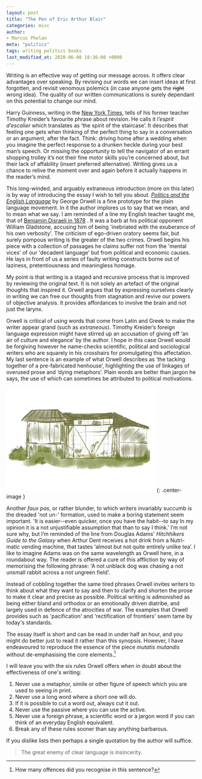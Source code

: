 ```yaml
---
layout: post
title: "The Pen of Eric Arthur Blair"
categories: misc
author:
- Marcus Phelan
meta: "politics"
tags: writing politics books
last_modified_at: 2020-06-08 18:36:00 +0000
---
```


Writing is an effective way of getting our message across. It offers clear advantages over speaking. By revising our words we can insert ideas at first forgotten, and revisit venomous polemics (in case anyone gets the ~~right~~ wrong idea). The quality of our written communications is surely dependant on this potential to change our mind.

Harry Guinness, writing in the [New York Times](https://www.nytimes.com/2020/04/07/smarter-living/how-to-edit-your-own-writing.html "How to Edit Your Own Writing"), tells of his former teacher Timothy Kreider’s favourite phrase about revision. He calls it _l’esprit d’escalier_ which translates as ‘the spirit of the staircase’. It describes that feeling one gets when thinking of the perfect thing to say in a conversation or an argument, after the fact. Think: driving home after a wedding when you imagine the perfect response to a drunken heckle during your best man’s speech. Or missing the opportunity to tell the navigator of an errant shopping trolley it’s not their fine motor skills you’re concerned about, but their lack of affability (insert preferred alternative). Writing gives us a chance to relive the moment over and again before it actually happens in the reader’s mind.

This long-winded, and arguably extraneous introduction (more on this later) is by way of introducing the essay I wish to tell you about. [_Politics and the English Language_](http://gutenberg.net.au/ebooks02/0200151.txt "Project Gutenberg") by George Orwell is a fine prototype for the plain language movement. In it the author implores us to say that we mean, and to mean what we say. I am reminded of a line my English teacher taught me, that of [Benjamin Disraeli in 1878](https://www.oxfordreference.com/view/10.1093/acref/9780191843730.001.0001/q-oro-ed5-00003685 "Oxford Reference") . It was a barb at his political opponent William Gladstone, accusing him of being 'inebriated with the exuberance of his own verbosity'. The criticism of ego-driven oratory seems fair, but surely pompous writing is the greater of the two crimes. Orwell begins his piece with a collection of passages he claims suffer not from the 'mental vices' of our 'decadent language' but from political and economic causes. He lays in front of us a series of faulty writing constructs borne out of laziness, pretentiousness and meaningless homage.

My point is that writing is a staged and recursive process that is improved by reviewing the original text. It is not solely an artefact of the original thoughts that inspired it. Orwell argues that by expressing ourselves clearly in writing we can free our thoughts from stagnation and revive our powers of objective analysis. It provides affordances to involve the brain and not just the larynx.

Orwell is critical of using words that come from Latin and Greek to make the writer appear grand (such as *extraneous*). Timothy Kreider’s foreign language expression might have stirred up an accusation of giving off ‘an air of culture and elegance’ by the author. I hope in this case Orwell would be forgiving however  he name-checks scientific, political and sociological writers who are squarely in his crosshairs for promulgating this affectation. My last sentence is an example of what Orwell describes as ‘the tacking together of a pre-fabricated henhouse’, highlighting the use of linkages of overused prose and ‘dying metaphors’. Plain words are better than jargon he says, the use of which can sometimes be attributed to political motivations.

![henhouse](/assets/images/hen.png){: .center-image }

Another _faux pas_, or rather blunder, to which writers invariably succumb is the dreaded 'not un-' formation, used to make a boring statement seem important. 'It is easier--even quicker, once you have the habit--to say In my opinion it is a not unjustifiable assumption that than to say I think.' I’m not sure why, but I’m reminded of the line from Douglas Adams' *Hitchhikers Guide to the Galaxy* when Arthur Dent receives a hot drink from a Nutri-matic vending machine, that tastes ‘almost but not quite entirely unlike tea’. I like to imagine Adams was on the same wavelength as Orwell here, in a roundabout way. The reader is offered a cure of this affliction by way of memorising the following phrase: 'A not unblack dog was chasing a not unsmall rabbit across a not ungreen field'.

Instead of cobbling together the same tired phrases Orwell invites writers to think about what they want to say and then to clarify and shorten the prose to make it clear and precise as possible. Political writing is admonished as being either bland and orthodox or an emotionally driven diatribe, and largely used in defence of the atrocities of war. The examples that Orwell provides such as 'pacification' and 'rectification of frontiers' seem tame by today's standards.

The essay itself is short and can be read in under half an hour, and you might do better just to read it rather than this synopsis. However, I have endeavoured to reproduce the essence of the piece _mutatis mutandis_ without de-emphasising the core elements.[^1]

I will leave you with the six rules Orwell offers when in doubt about the effectiveness of one's writing:

1. Never use a metaphor, simile or other figure of speech which you are used to seeing in print.
2. Never use a long word where a short one will do.
3. If it is possible to cut a word out, always cut it out.
4. Never use the passive where you can use the active.
5. Never use a foreign phrase, a scientific word or a jargon word if you can think of an everyday English equivalent.
6. Break any of these rules sooner than say anything barbarous.

If you dislike lists then perhaps a single quotation by the author will suffice.

>The great enemy of clear language is insincerity.


[^1]: How many offences did you recognise in this sentence?
